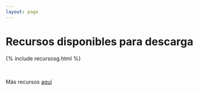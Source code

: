 ```yaml
---
layout: page
---
```



<h1 class="center">Recursos disponibles para descarga</h1>

{% include recursosg.html %}

&nbsp;

Más recursos [aquí](https://projects.raspberrypi.org/es-ES/projects)
